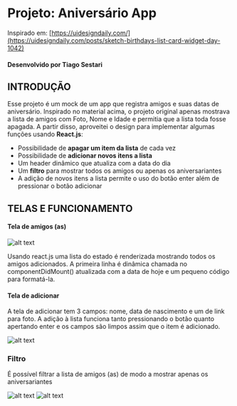 

# Projeto: Aniversário App  #
 Inspirado em: [https://uidesigndaily.com/](https://uidesigndaily.com/posts/sketch-birthdays-list-card-widget-day-1042) 
 #### Desenvolvido por Tiago Sestari ####


## INTRODUÇÃO ##

Esse projeto é um mock de um app que registra amigos e suas datas de aniversário.
Inspirado no material acima, o projeto original apenas mostrava a lista de amigos com Foto, Nome e Idade e permitia que a lista toda fosse apagada.
A partir disso, aproveitei o design para implementar algumas funções usando **React.js**:
* Possibilidade de **apagar um item da lista** de cada vez
* Possibilidade de **adicionar novos itens a lista**
* Um header dinâmico que atualiza com a data do dia
* Um **filtro** para mostrar todos os amigos ou apenas os aniversariantes 
* A adição de novos itens a lista permite o uso do botão enter além de pressionar o botão adicionar

## TELAS E FUNCIONAMENTO ##

#### Tela de amigos (as) ####
![alt text](hhttps://github.com/tiagosestari/menu-clientes/blob/master/src/telas/amigos.PNG?raw=true)

Usando react.js uma lista do estado é renderizada mostrando todos os amigos adicionados.
A primeira linha é dinâmica chamada no componentDidMount() atualizada com a data de hoje e um pequeno código para formatá-la.

#### Tela de adicionar ####

A tela de adicionar tem 3 campos: nome, data de nascimento e um de link para foto.
A adição à lista funciona tanto pressionando o botão quanto apertando enter e os campos são limpos assim que o item é adicionado.

![alt text](hhttps://github.com/tiagosestari/menu-clientes/blob/master/src/telas/adicionar.PNG?raw=true)

### Filtro ###

É possível filtrar a lista de amigos (as) de modo a mostrar apenas os aniversariantes

![alt text](hhttps://github.com/tiagosestari/menu-clientes/blob/master/src/telas/amigos_sf.PNG?raw=true)
![alt text](hhttps://github.com/tiagosestari/menu-clientes/blob/master/src/telas/amigos_cf.PNG?raw=true)